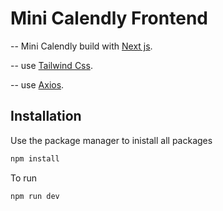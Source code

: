 # Mini Calendly Frontend

-- Mini Calendly build with [Next js](https://nextjs.org/docs/getting-started).

-- use [Tailwind Css](https://tailwindcss.com/).

-- use [Axios](https://www.npmjs.com/package/axios).

## Installation

Use the package manager to inistall all packages

```bash
npm install
```

To run

```bash
npm run dev
```
